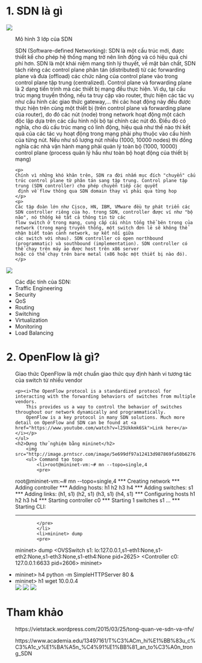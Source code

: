 ﻿<h1>1. SDN là gì</h1>
<img src="https://vietstack.files.wordpress.com/2015/03/sdn-3layers.gif?w=435&h=284">
<ul>Mô hình 3 lớp của SDN</ul>
<ul>
	<p>SDN (Software-defined Networking): SDN là một cấu trúc mới, được thiết kế cho phép hệ thống mạng trở nên linh động và có hiệu quả chi phí hơn. SDN là một khái niệm mang tính lý thuyết, 
	về mặt bản chất, SDN tách riêng các control plane phân tán (distributed) từ các forwarding plane và đưa (offload) các chức năng của control plane vào trong control plane tập trung 
	(centralized). Control plane và forwarding plane là 2 dạng tiến trình mà các thiết bị mạng đều thực hiện. Ví dụ, tại cấu trúc mạng truyền thống, nếu ta truy cập vào router, thực hiện các tác
	 vụ như cấu hình các giao thức gateway,... thì các hoạt động này đều được thực hiện trên cùng một thiết bị (trên control plane và forwarding plane của router), do đó các nút (node) 
	 trong network hoạt động một cách độc lập dựa trên các cấu hình nội bộ tại chính các nút đó. Điều đó có nghĩa, cho dù cấu trúc mạng có linh động, hiệu quả như thế nào thì kết quả của các 
	 tác vụ hoạt động trong mạng phải phụ thuộc vào cấu hình của từng nút. Nếu như số lượng nút nhiều (1000, 10000 nodes) thì đồng nghĩa các nhà vận hành mạng phải quản lý toàn bộ
	  (1000, 10000) control plane (process quản lý hầu như toàn bộ hoạt động của thiết bị mạng)</p>

	<p>
	Chính vì những khó khăn trên, SDN ra đời nhắm mục đích "chuyển" cấu trúc control plane từ phân tán sang tập trung. Control plane tập trung (SDN controller) cho phép chuyển tiếp các quyết
	 định về flow thông qua SDN domain thay vì phải qua từng hop
	</p>
	<p>
	Các tập đoàn lớn như Cisco, HN, IBM, VMware đều tự phát triển các SDN controller riêng của họ. trong SDN, controller được ví như "bộ não", nó thống kê tất cả thông tin từ các 
	flow switch ở trong mạng, cung cấp cái nhìn tổng thể bên trong của network (trong mạng truyền thống, một switch đơn lẻ sẽ không thể nhận biết toàn cảnh network, sự kết nối giữa 
	các switch với nhau). SDN controller có open northbound (programmatic) và southbound (implementation). SDN controller có thể chạy trên máy ảo được host trên x86 server 
	hoặc có thể chạy trên bare metal (x86 hoặc một thiết bị nào đó).
	</p>
</ul>
<img src="http://www.cisco.com/c/dam/en_us/about/ac123/ac147/images/ipj/ipj_16-1/161_sdn_fig01_lg.jpg">
<ul>Các đặc tính của SDN:
	<li>Traffic Engineering</li>
	<li>Security</li>
	<li>QoS</li>
	<li>Routing</li>
	<li>Switching</li>
	<li>Virtualization</li>
	<li>Monitoring</li>
	<li>Load Balancing</li>
</ul>
<ul></ul>
<ul></ul>
<ul></ul>

<h1>2. OpenFlow là gì?</h1>
	<ul>
	<p>Giao thức OpenFlow là một chuẩn giao thức quy định hành vi tương tác của switch từ nhiều vendor</p>
	
	<p><i>The OpenFlow protocol is a standardized protocol for interacting with the forwarding behaviors of switches from multiple vendors.
		This provides us a way to control the behavior of switches throughout our network dynamically and programmatically.
		OpenFlow is a key protocol in many SDN solutions. Much more detail on OpenFlow and SDN can be found at <a href="https://www.youtube.com/watch?v=l25Ukkmk6Sk">Link here</a>
	</i></p>
	</ul>
	<h2>Dựng thử nghiệm bằng mininet</h2>
		<img src="http://image.prntscr.com/image/5e699df97a12413d987869fa50b6276e.png">
		<ul> Command tạo topo
			<li>root@mininet-vm:~# mn --topo=single,4
			<pre>
root@mininet-vm:~# mn --topo=single,4
*** Creating network
*** Adding controller
*** Adding hosts:
h1 h2 h3 h4 
*** Adding switches:
s1 
*** Adding links:
(h1, s1) (h2, s1) (h3, s1) (h4, s1) 
*** Configuring hosts
h1 h2 h3 h4 
*** Starting controller
c0 
*** Starting 1 switches
s1 ...
*** Starting CLI:
***
			</pre>
			</li>
			<li>mininet> dump
			<pre>
mininet> dump
<Host h1: h1-eth0:10.0.0.1 pid=2613> 
<Host h2: h2-eth0:10.0.0.2 pid=2616> 
<Host h3: h3-eth0:10.0.0.3 pid=2618> 
<Host h4: h4-eth0:10.0.0.4 pid=2620> 
<OVSSwitch s1: lo:127.0.0.1,s1-eth1:None,s1-eth2:None,s1-eth3:None,s1-eth4:None pid=2625> 
<Controller c0: 127.0.0.1:6633 pid=2606> 
mininet>
			</pre>
			</li>
			<li>mininet> h4 python -m SimpleHTTPServer 80 &</li>
			<li>mininet> h1 wget 10.0.0.4</li>
			<img src="http://image.prntscr.com/image/20da748867dc4b548db06dd3584fea8a.png">
			<img src="http://image.prntscr.com/image/4e3222e76c15441299da2fa14cf7bdaf.png">
			<img src="http://image.prntscr.com/image/865ca0d5539d416c82c64c2aa27137a6.png">
		</ul>
		<ul></ul>
		<ul></ul>

<h1></h1>

<h1>Tham khảo</h1>
<ul>https://vietstack.wordpress.com/2015/03/25/tong-quan-ve-sdn-va-nfv/</ul>
<ul>https://www.academia.edu/13497161/T%C3%ACm_hi%E1%BB%83u_c%C3%A1c_v%E1%BA%A5n_%C4%91%E1%BB%81_an_to%C3%A0n_trong_SDN</ul>



